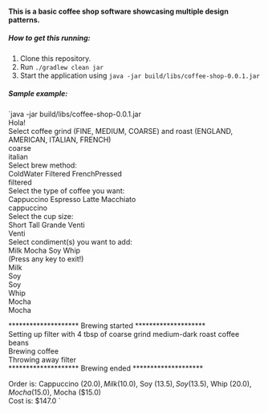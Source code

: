 #### This is a basic coffee shop software showcasing multiple design patterns.

##### How to get this running:
1. Clone this repository.
2. Run `./gradlew clean jar`
3. Start the application using `java -jar build/libs/coffee-shop-0.0.1.jar`

##### Sample example:
`java -jar build/libs/coffee-shop-0.0.1.jar  
Hola!  
Select coffee grind (FINE, MEDIUM, COARSE) and roast (ENGLAND, AMERICAN, ITALIAN, FRENCH)  
coarse  
italian  
Select brew method:  
ColdWater       Filtered        FrenchPressed  
filtered  
Select the type of coffee you want:  
Cappuccino      Espresso        Latte   Macchiato  
cappuccino  
Select the cup size:  
Short   Tall    Grande  Venti  
Venti  
Select condiment(s) you want to add:  
Milk    Mocha   Soy     Whip  
(Press any key to exit!)  
Milk  
Soy  
Soy  
Whip  
Mocha  
Mocha  
  
******************** Brewing started ********************  
Setting up filter with 4 tbsp of coarse grind medium-dark roast coffee beans  
Brewing coffee  
Throwing away filter  
********************  Brewing ended  ********************  
  
Order is: Cappuccino ($20.0), Milk ($10.0), Soy ($13.5), Soy ($13.5), Whip ($20.0), Mocha ($15.0), Mocha ($15.0)  
Cost is: $147.0  `
